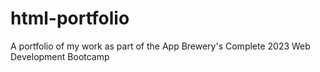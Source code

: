 # html-portfolio
A portfolio of my work as part of the App Brewery's Complete 2023 Web Development Bootcamp
